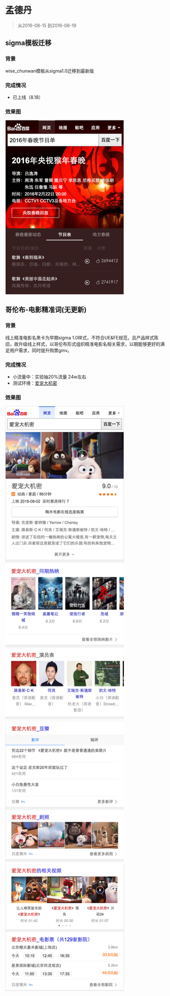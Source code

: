 # 孟德丹
> 从2016-08-15 到2016-08-19

## sigma模板迁移

### 背景

 wise_chunwan模板从sigma1.0迁移到最新版

### 完成情况

* 已上线（8.18）

### 效果图

<img src="img/mengdedan/m5.png" width='375px'>

## 哥伦布-电影精准词(无更新)

### 背景

线上精准电影名黑卡为早期sigma 1.0样式，不符合UE&FE规范，且产品样式陈旧，故升级线上样式，以哥伦布形式组织精准电影名相关需求，以期能够更好的满足用户需求，同时提升购票gmv。

### 完成情况


* 小流量中：实验抽20%流量 24w左右
* 测试环境：<a href='https://m.baidu.com/s?word=%E7%88%B1%E5%AE%A0%E5%A4%A7%E6%9C%BA%E5%AF%86&sid=108259'>爱宠大机密</a>

### 效果图

<div><img src="img/mengdedan/m1.png" width='375px'></div>
<div><img src="img/mengdedan/m2.png" width='375px'></div>
<div><img src="img/mengdedan/m3.png" width='375px'></div>
<div><img src="img/mengdedan/m4.png" width='375px'></div>
